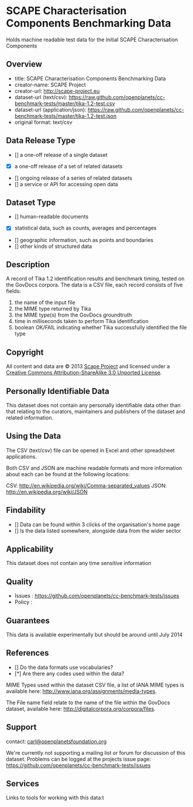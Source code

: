 SCAPE Characterisation Components Benchmarking Data
===================================================

Holds machine readable test data for the initial SCAPE Characterisation Components 

Overview
--------

* title: SCAPE Characterisation Components Benchmarking Data
* creator-name: SCAPE Project
* creator-url: http://scape-project.eu
* dataset-url (text/csv): https://raw.github.com/openplanets/cc-benchmark-tests/master/tika-1.2-test.csv
* dataset-url (application/json): https://raw.github.com/openplanets/cc-benchmark-tests/master/tika-1.2-test.json
* original format: text/csv

Data Release Type
-----------------

- [] a one-off release of a single dataset
- [x] a one-off release of a set of related datasets
- [] ongoing release of a series of related datasets
- [] a service or API for accessing open data

Dataset Type 
--------------------

- [] human-readable documents
- [x] statistical data, such as counts, averages and percentages
- [] geographic information, such as points and boundaries
- [] other kinds of structured data

Description
-----------

A record of Tika 1.2 identification results and benchmark timing, tested on the GovDocs corpora.
The data is a CSV file, each record consists of five fields:

1. the name of the input file
2. the MIME type returned by Tika
3. the MIME type(s) from the GovDocs groundtruth
4. time in milliseconds taken to perform Tika identification
5. boolean OK/FAIL indicating whether Tika successfully identified the file type

Copyright
---------

All content and data are © 2013 [Scape Project](http://www.scape-project.eu/) and licensed under a [Creative Commons Attribution-ShareAlike 3.0 Unported License](http://creativecommons.org/licenses/by-sa/3.0/deed.en_GB).

Personally Identifiable Data 
----------------------------

This dataset does not contain any personally identifiable data other than that relating to the curators, maintainers and publishers of the dataset and related information.

Using the Data
--------------
The CSV (text/csv) file can be opened in Excel and other spreadsheet applications.

Both CSV and JSON are machine readable formats and more information about each can be found at the following locations:

CSV: http://en.wikipedia.org/wiki/Comma-separated_values 
JSON: http://en.wikipedia.org/wiki/JSON

Findability
-----------

- [] Data can be found within 3 clicks of the organisation's home page
- [] Is the data listed somewhere, alongside data from the wider sector

Applicability
-------------

This dataset does not contain any time sensitive information

Quality
-------

* Issues : https://github.com/openplanets/cc-benchmark-tests/issues
* Policy : 

Guarantees
----------
This data is available experimentally but should be around until July 2014

References
-------------

- [] Do the data formats use vocabularies?
- [*] Are there any codes used within the data?

MIME Types used within the dataset CSV file, a list of IANA MIME types is available here: http://www.iana.org/assignments/media-types.

The File name field relate to the name of the file within the GovDocs dataset, available here: http://digitalcorpora.org/corpora/files. 

Support
-------

contact: carl@openplanetsfoundation.org

We're currently not supporting a mailing list or forum for discussion of this dataset.
Problems can be logged at the projects issue page: https://github.com/openplanets/cc-benchmark-tests/issues

Services
--------

Links to tools for working with this data:t 

